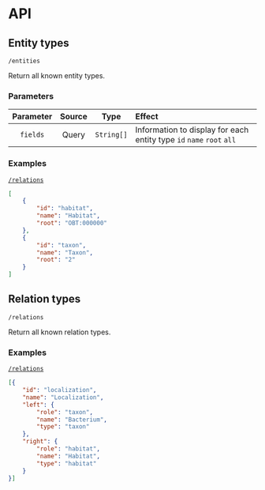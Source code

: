 # API

## Entity types

```
/entities
```

Return all known entity types.

### Parameters

| Parameter | Source | Type | Effect |
|:---------:|:------:|:----:|:-------|
| `fields` | Query | `String[]` | Information to display for each entity type `id` `name` `root` `all` |


### Examples

[`/relations`](http://bibliome.jouy.inra.fr/demo/alvisdb/obt/relations)
```json
[
    {
        "id": "habitat",
        "name": "Habitat",
        "root": "OBT:000000"
    },
    {
        "id": "taxon",
        "name": "Taxon",
        "root": "2"
    }
]
```

## Relation types

```
/relations
```

Return all known relation types.

### Examples

[`/relations`](http://bibliome.jouy.inra.fr/demo/alvisdb/obt/relations)
```json
[{
    "id": "localization",
    "name": "Localization",
    "left": {
        "role": "taxon",
        "name": "Bacterium",
        "type": "taxon"
    },
    "right": {
        "role": "habitat",
        "name": "Habitat",
        "type": "habitat"
    }
}]
```
